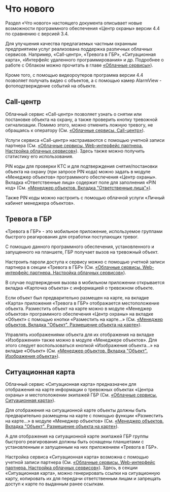 # Что нового

Раздел «Что нового» настоящего документа описывает новые возможности программного обеспечения «Центр охраны» версии 4.4 по сравнению с версией 3.4. 

Для улучшения качества предлагаемых частным охранным предприятием услуг реализована поддержка различных облачных сервисов. Например, «Call-центр», «Тревога в ГБР», «Ситуационная карта», «Интерфейс удаленного программирования» и др. Подробнее о работе с Облаком можно прочитать в главе [«Облачные сервисы»](/12-cloud-services.html#облачные-сервисы)).

Кроме того, с помощью видеороутеров программа версии 4.4 позволяет получать видео с объектов, а с помощью камер AlarmView - фотоподтверждение событий на объекте.

## Call-центр

Облачный сервис «Call-центр» позволяет узнать о снятии или постановке объекта на охрану, а также проверить кнопку тревожной сигнализации. Помимо этого, можно отменить ложную тревогу, не обращаясь к оператору (См. [«Облачные сервисы. Call-центр»](/12-cloud-services.html#call-центр)).

Услуги сервиса «Call-центр» настраиваются с помощью учетной записи партнера (См. [«Облачные сервисы. Web-интерфейс партнера. Настройка облачных сервисов»](/12-cloud-services.html#настройка-облачных-сервисов)). Здесь также можно получить статистику его использования. 

PIN коды для проверки КТС и для подтверждения снятия/постановки объекта на охрану (при запросе PIN кода) можно задать в модуле «Менеджер объектов» программного обеспечения «Центр охраны». Вкладка «Ответственные лица» содержит поле для заполнения «PIN код» (См. [«Менеджер объектов. Вкладка "Ответственные лица"»](/05-object-manager.html#вкладка-ответственные-лица)).

Также PIN коды можно настроить с помощью облачной услуги «Личный кабинет менеджера объектов».

## Тревога в ГБР

«Тревога в ГБР» - это мобильное приложение, используемое группами быстрого реагирования для отработки поступающих тревог. 

С помощью данного программного обеспечения, установленного и запущенного на планшете, ГБР получает вызов на тревожный объект. 

Настроить пароли доступа к сервису можно с помощью учетной записи партнера в секции «Тревога в ГБР» (См. [«Облачные сервисы. Web-интерфейс партнера. Настройка облачных сервисов»](/12-cloud-services.html#настройка-облачных-сервисов)).

В случае подтверждения вызова в мобильном приложении открывается вкладка «Карточка объекта» с информацией о тревожном объекте.

Если объект был предварительно размещен на карте, на вкладке «Карта» приложения  «Тревога в ГБР» отображается местоположение объекта. Разместить объект на карте можно в модуле «Менеджер объектов» программного обеспечения «Центр охраны» на вкладке «Объект» с помощью кнопки «Разместить на карте...» (См. [«Менеджер объектов. Вкладка "Объект". Размещение объекта на карте»](/05-object-manager.html#размещение-объекта-на-карте)).

Управлять изображениями объекта для их отображения на вкладке «Изображения» также можно в модуле «Менеджере объектов». Для этого следует воспользоваться кнопкой «Изображения объекта...» на вкладке «Объект» (См. [«Менеджер объектов. Вкладка "Объект". Изображения объекта»](/05-object-manager.html#изображения-объекта)).

## Ситуационная карта

Облачный сервис «Ситуационная карта» предназначен для отображения на карте информации о тревожных объектах «Центра охраны» и местоположении экипажей ГБР (См. [«Облачные сервисы. Ситуационная карта»](/12-cloud-services.html#ситуационная-карта)).

Для отображения на ситуационной карте объекты должны быть предварительно размещены на карте с помощью функции «Разместить на карте...» в модуле «Менеджер объектов» (См. [«Менеджер объектов. Вкладка "Объект". Размещение объекта на карте»](/05-object-manager.html#размещение-объекта-на-карте)).

А для отображения на ситуационной карте экипажей ГБР группы быстрого реагирования должны быть оснащены планшетами с установленным и запущенным на них приложением «Тревога в ГБР».

Настройка сервиса «Ситуационная карта» возможна с помощью учетной записи партнера (См. [«Облачные сервисы. Web-интерфейс партнера. Настройка облачных сервисов»](/12-cloud-services.html#настройка-облачных-сервисов)). Здесь, в секции «Ситуационная карта», можно генерировать ссылки на ситуационную карту, копировать их для передачи ответственным лицам и запрещать доступ к карте по выданным ранее ссылкам.

